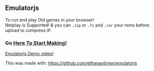 ## Emulatorjs

To run and play Old games in your browser!
<br/> 
Netplay is Supported! & you can `.zip` or `.7z` and `.rar` your roms before upload to compress it!
<br/>

### Go [Here To Start Making!](https://allancoding.github.io/emulatorjs-maker/)

[Emulatorjs Demo video!](https://allancoding.github.io/emulatorjs-maker/files/emulatorjs.mp4)

This was made with: https://github.com/ethanaobrien/emulatorjs
